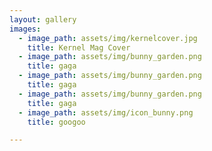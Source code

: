 ```yaml
---
layout: gallery
images:
  - image_path: assets/img/kernelcover.jpg
    title: Kernel Mag Cover
  - image_path: assets/img/bunny_garden.png
    title: gaga
  - image_path: assets/img/bunny_garden.png
    title: gaga
  - image_path: assets/img/bunny_garden.png
    title: gaga
  - image_path: assets/img/icon_bunny.png
    title: googoo

---
```


